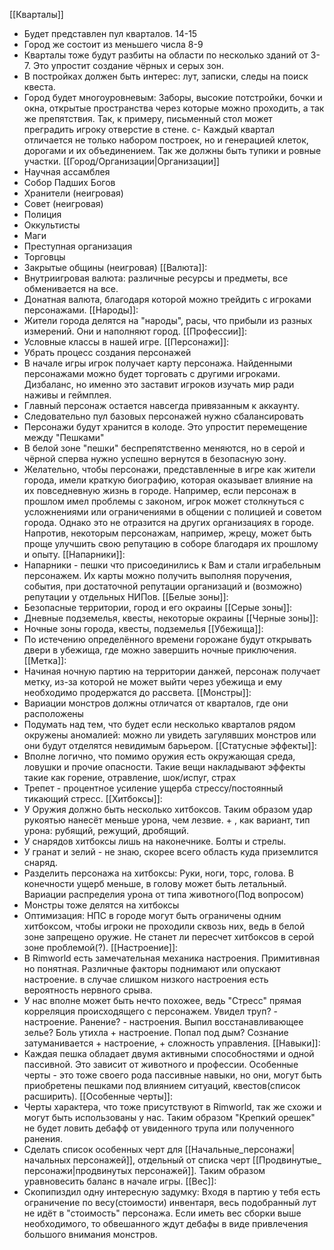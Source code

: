 [[Кварталы]]
- Будет представлен пул кварталов. 14-15
- Город же состоит из меньшего числа 8-9
- Кварталы тоже будут разбиты на области по несколько зданий от 3-7. Это упростит создание чёрных и серых зон.
- В постройках должен быть интерес: лут, записки, следы на поиск квеста.
- Город будет многоуровневым: Заборы, высокие потстройки, бочки и окна, открытые пространства через которые можно проходить, а так же препятствия. Так, к примеру, письменный стол может преградить игроку отверстие в стене.
 c- Каждый квартал отличается не только набором построек, но и генерацией клеток, дорогами и их объединением. Так же должны быть тупики и ровные участки.
[[Город/Организации|Организации]]
- Научная ассамблея
- Собор Падших Богов
- Хранители (неигровая)
- Совет (неигровая)
- Полиция
- Оккультисты
- Маги
- Преступная организация
- Торговцы
- Закрытые общины (неигровая)
[[Валюта]]:
- Внутриигровая валюта: различные ресурсы и предметы, все обменивается на все.
- Донатная валюта, благодаря которой можно трейдить с игроками персонажами.
[[Народы]]:
- Жители города делятся на "народы", расы, что прибыли из разных измерений. Они и наполняют город.
[[Профессии]]:
- Условные классы в нашей игре.
[[Персонажи]]:
- Убрать процесс создания персонажей
- В начале игры игрок получает карту персонажа. Найденными персонажами можно будет торговать с другими игроками. Дизбаланс, но именно это заставит игроков изучать мир ради наживы и геймплея.
- Главный персонаж остается навсегда привязанным к аккаунту.
- Следовательно пул базовых персонажей нужно сбалансировать
- Персонажи будут хранится в колоде. Это упростит перемещение между "Пешками"
- В белой зоне "пешки" беспрепятственно меняются, но в серой и чёрной сперва нужно успешно вернутся в безопасную зону.
- Желательно, чтобы персонажи, представленные в игре как жители города, имели краткую биографию, которая оказывает влияние на их повседневную жизнь в городе. Например, если персонаж в прошлом имел проблемы с законом, игрок может столкнуться с усложнениями или ограничениями в общении с полицией и советом города. Однако это не отразится на других организациях в городе. Напротив, некоторым персонажам, например, жрецу, может быть проще улучшить свою репутацию в соборе благодаря их прошлому и опыту.
[[Напарники]]:
- Напарники - пешки что присоединились к Вам и стали играбельным персонажем. Их карты можно получить выполняя поручения, события, при достаточной репутации организаций и (возможно) репутации у отдельных НИПов.
[[Белые зоны]]:
- Безопасные территории, город и его окраины
[[Серые зоны]]:
- Дневные подземелья, квесты, некоторые окраины 
[[Черные зоны]]:
- Ночные зоны города, квесты, подземелья
[[Убежища]]:
- По истечению определённого времени горожане будут открывать двери в убежища, где можно завершить ночные приключения.
[[Метка]]:
- Начиная ночную партию на территории данжей, персонаж получает метку, из-за которой не может выйти через убежища и ему необходимо продержатся до рассвета.
[[Монстры]]:
- Вариации монстров должны отличатся от кварталов, где они расположены
- Подумать над тем, что будет если несколько кварталов рядом окружены аномалией: можно ли увидеть загулявших монстров или они будут отделятся невидимым барьером.
[[Статусные эффекты]]:
- Вполне логично, что помимо оружия есть окружающая среда, ловушки и прочие опасности. Такие вещи накладывают эффекты такие как горение, отравление, шок/испуг, страх
- Трепет - процентное усиление ущерба стрессу/постоянный тикающий стресс.
[[Хитбоксы]]:
- У Оружия должно быть несколько хитбоксов. Таким образом удар рукоятью нанесёт меньше урона, чем лезвие. + , как вариант, тип урона: рубящий, режущий, дробящий. 
- У снарядов хитбоксы лишь на наконечнике. Болты и стрелы.
- У гранат и зелий - не знаю, скорее всего область куда приземлится снаряд.
- Разделить персонажа на хитбоксы: Руки, ноги, торс, голова. В конечности ущерб меньше, в голову может быть летальный. Вариации распределия урона от типа животного(Под вопросом)
- Монстры тоже делятся на хитбоксы
- Оптимизация: НПС в городе могут быть ограничены одним хитбоксом, чтобы игроки не проходили сквозь них, ведь в белой зоне запрещено оружие. Не станет ли пересчет хитбоксов в серой зоне проблемой(?).
[[Настроение]]:
- В Rimworld есть замечательная механика настроения. Примитивная но понятная. Различные факторы поднимают или опускают настроение. в случае слишком низкого настроения есть вероятность нервного срыва.
- У нас вполне может быть нечто похожее, ведь "Стресс" прямая корреляция происходящего с персонажем. Увидел труп? - настроение. Ранение? - настроения. Выпил восстанавливающее зелье? Боль утихла + настроение. Попал под дым? Сознание затуманивается + настроение, + сложность управления.
[[Навыки]]:
- Каждая пешка обладает двумя активными способностями и одной пассивной. Это зависит от животного и профессии. Особенные черты - это тоже своего рода пассивные навыки, но они, могут быть приобретены пешками под влиянием ситуаций, квестов(список расширить). 
[[Особенные черты]]:
- Черты характера, что тоже присутствуют в Rimworld, так же схожи и могут быть использованы у нас. Таким образом "Крепкий орешек" не будет ловить дебафф от увиденного трупа или полученного ранения.
- Сделать список особенных черт для [[Начальные_персонажи|начальных персонажей]], отдельный от списка черт [[Продвинутые_ персонажи|продвинутых персонажей]]. Таким образом уравновесить баланс в начале игры.
[[Вес]]:
- Скопипиздил одну интересную задумку: Входя в партию у тебя есть ограничение по весу(стоимости) инвентаря, весь подобранный лут не идёт в "стоимость" персонажа. Если иметь вес сборки выше необходимого, то обвешанного ждут дебафы в виде привлечения большого внимания монстров.